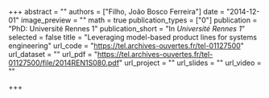 +++
abstract = ""
authors = ["Filho, João Bosco Ferreira"]
date = "2014-12-01"
image_preview = ""
math = true
publication_types = ["0"]
publication = "PhD: Université Rennes 1"
publication_short = "In *Université Rennes 1*"
selected = false
title = "Leveraging model-based product lines for systems engineering"
url_code = "https://tel.archives-ouvertes.fr/tel-01127500"
url_dataset = ""
url_pdf = "https://tel.archives-ouvertes.fr/tel-01127500/file/2014REN1S080.pdf"
url_project = ""
url_slides = ""
url_video = ""

+++

